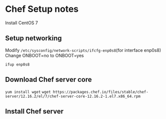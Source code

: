 Chef Setup notes
================

Install CentOS 7

Setup networking
----------------
Modify `/etc/sysconfig/network-scripts/ifcfg-enp0s8`(for interface enp0s8) Change ONBOOT=no to ONBOOT=yes

`ifup enp0s8`

Download Chef server core
-------------------------
`yum install wget`
`wget https://packages.chef.io/files/stable/chef-server/12.16.2/el/7/chef-server-core-12.16.2-1.el7.x86_64.rpm`

Install Chef server
-------------------
